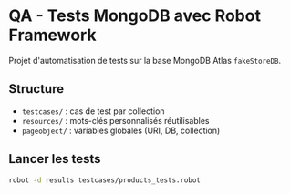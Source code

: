 # QA - Tests MongoDB avec Robot Framework

Projet d'automatisation de tests sur la base MongoDB Atlas `fakeStoreDB`.

## Structure

- `testcases/` : cas de test par collection
- `resources/` : mots-clés personnalisés réutilisables
- `pageobject/` : variables globales (URI, DB, collection)

## Lancer les tests

```bash
robot -d results testcases/products_tests.robot
